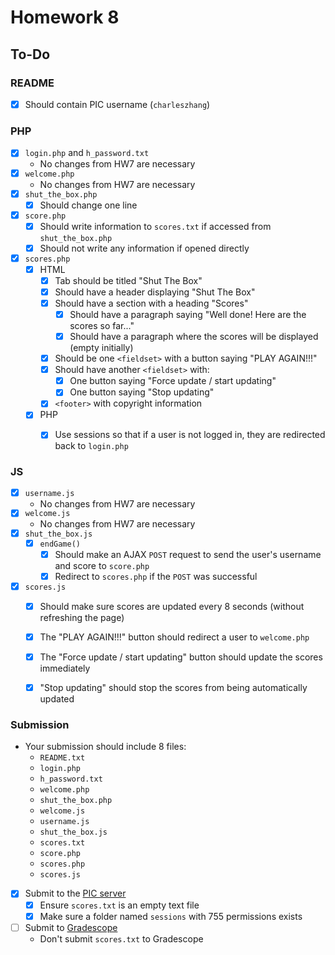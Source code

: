 # Homework 8

## To-Do

### README

- [x] Should contain PIC username (`charleszhang`)

### PHP

- [x] `login.php` and `h_password.txt`
  - No changes from HW7 are necessary
- [x] `welcome.php`
  - No changes from HW7 are necessary
- [x] `shut_the_box.php`
  - [x] Should change one line
- [x] `score.php`
  - [x] Should write information to `scores.txt` if accessed from `shut_the_box.php`
  - [x] Should not write any information if opened directly

- [x] `scores.php`
  - [x] HTML
    - [x] Tab should be titled "Shut The Box"
    - [x] Should have a header displaying "Shut The Box"
    - [x] Should have a section with a heading "Scores"
      - [x] Should have a paragraph saying "Well done! Here are the scores so far..."
      - [x] Should have a paragraph where the scores will be displayed (empty initially)

    - [x] Should be one `<fieldset>` with a button saying "PLAY AGAIN!!!"
    - [x] Should have another `<fieldset>` with:
      - [x] One button saying "Force update / start updating"
      - [x] One button saying "Stop updating"

    - [x] `<footer>` with copyright information

  - [x] PHP
    - [x] Use sessions so that if a user is not logged in, they are redirected back to `login.php`


### JS

- [x] `username.js`
  - No changes from HW7 are necessary
- [x] `welcome.js`
  - No changes from HW7 are necessary
- [x] `shut_the_box.js`
  - [x] `endGame()`
    - [x] Should make an AJAX `POST` request to send the user's username and score to `score.php`
    - [x] Redirect to `scores.php` if the `POST` was successful

- [x] `scores.js`
  - [x] Should make sure scores are updated every 8 seconds (without refreshing the page)
  - [x] The "PLAY AGAIN!!!" button should redirect a user to `welcome.php`
  - [x] The "Force update / start updating" button should update the scores immediately
  - [x] "Stop updating" should stop the scores from being automatically updated


### Submission

- Your submission should include 8 files:
  - `README.txt`
  - `login.php`
  - `h_password.txt`
  - `welcome.php`
  - `shut_the_box.php`
  - `welcome.js`
  - `username.js`
  - `shut_the_box.js`
  - `scores.txt`
  - `score.php`
  - `scores.php`
  - `scores.js`
  
- [x] Submit to the [PIC server](http://www.pic.ucla.edu/~charleszhang/HW8)
  - [x] Ensure `scores.txt` is an empty text file
  - [x] Make sure a folder named `sessions` with 755 permissions exists
- [ ] Submit to [Gradescope](https://bruinlearn.ucla.edu/courses/160942/external_tools/408)
  - Don't submit `scores.txt` to Gradescope